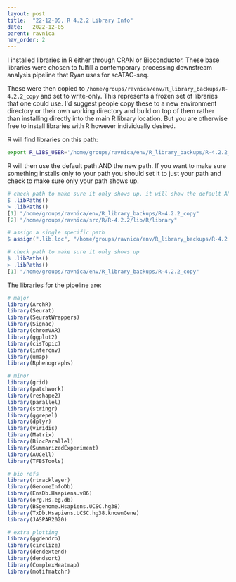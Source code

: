```yaml
---
layout: post
title:  "22-12-05, R 4.2.2 Library Info"
date:   2022-12-05
parent: ravnica
nav_order: 2
---
```


I installed libraries in R either through CRAN or Bioconductor. These base libraries were chosen to fulfill a contemporary processing downstream analysis pipeline that Ryan uses for scATAC-seq.

These were then copied to `/home/groups/ravnica/env/R_library_backups/R-4.2.2_copy` and set to write-only. This represents a frozen set of libraries that one could use. I'd suggest people copy these to a new environment directory or their own working directory and build on top of them rather than installing directly into the main R library location. But you are otherwise free to install libraries with R however individually desired.

R will find libraries on this path:
```sh
export R_LIBS_USER='/home/groups/ravnica/env/R_library_backups/R-4.2.2_copy'
```

R will then use the default path AND the new path. If you want to make sure something installs only to your path you should set it to just your path and check to make sure only your path shows up.
```R
# check path to make sure it only shows up, it will show the default AND the new path initially
$ .libPaths()
> .libPaths()
[1] "/home/groups/ravnica/env/R_library_backups/R-4.2.2_copy"
[2] "/home/groups/ravnica/src/R/R-4.2.2/lib/R/library"

# assign a single specific path
$ assign(".lib.loc", "/home/groups/ravnica/env/R_library_backups/R-4.2.2_copy", envir = environment(.libPaths))

# check path to make sure it only shows up
$ .libPaths()
> .libPaths()
[1] "/home/groups/ravnica/env/R_library_backups/R-4.2.2_copy"
```

The libraries for the pipeline are:
```R
# major
library(ArchR)
library(Seurat)
library(SeuratWrappers)
library(Signac)
library(chromVAR)
library(ggplot2)
library(cisTopic)
library(infercnv)
library(umap)
library(Rphenographs)

# minor
library(grid)
library(patchwork)
library(reshape2)
library(parallel)
library(stringr)
library(ggrepel)
library(dplyr)
library(viridis)
library(Matrix)
library(BiocParallel)
library(SummarizedExperiment)
library(AUCell)
library(TFBSTools)

# bio refs
library(rtracklayer)
library(GenomeInfoDb)
library(EnsDb.Hsapiens.v86)
library(org.Hs.eg.db)
library(BSgenome.Hsapiens.UCSC.hg38)
library(TxDb.Hsapiens.UCSC.hg38.knownGene)
library(JASPAR2020)

# extra plotting
library(ggdendro)
library(circlize)
library(dendextend)
library(dendsort)
library(ComplexHeatmap)
library(motifmatchr)
```
